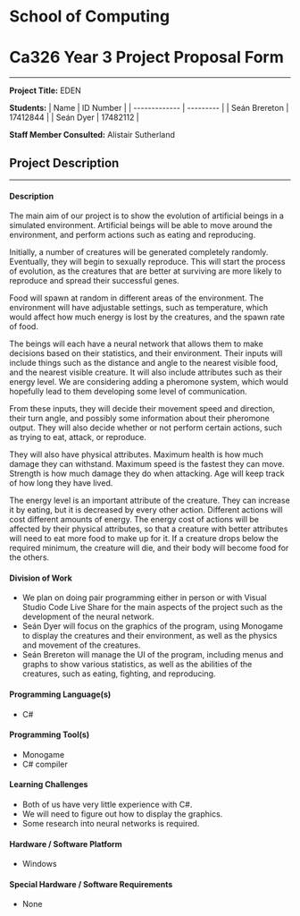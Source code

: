 # School of Computing
# Ca326 Year 3 Project Proposal Form
---

**Project Title:** EDEN

**Students:**
| Name          | ID Number |
| ------------- | --------- |
| Seán Brereton | 17412844  |
| Seán Dyer     | 17482112  |

**Staff Member Consulted:** Alistair Sutherland


## Project Description
---

#### Description
The main aim of our project is to show the evolution of artificial beings in a simulated environment. Artificial beings will be able to move around the environment, and perform actions such as eating and reproducing.

Initially, a number of creatures will be generated completely randomly. Eventually, they will begin to sexually reproduce. This will start the process of evolution, as the creatures that are better at surviving are more likely to reproduce and spread their successful genes.

Food will spawn at random in different areas of the environment. The environment will have adjustable settings, such as temperature, which would affect how much energy is lost by the creatures, and the spawn rate of food.

The beings will each have a neural network that allows them to make decisions based on their statistics, and their environment. Their inputs will include things such as the distance and angle to the nearest visible food, and the nearest visible creature. It will also include attributes such as their energy level. We are considering adding a pheromone system, which would hopefully lead to them developing some level of communication.

From these inputs, they will decide their movement speed and direction, their turn angle, and possibly some information about their pheromone output. They will also decide whether or not perform certain actions, such as trying to eat, attack, or reproduce.

They will also have physical attributes. Maximum health is how much damage they can withstand. Maximum speed is the fastest they can move. Strength is how much damage they do when attacking. Age will keep track of how long they have lived.

The energy level is an important attribute of the creature. They can increase it by eating, but it is decreased by every other action. Different actions will cost different amounts of energy. The energy cost of actions will be affected by their physical attributes, so that a creature with better attributes will need to eat more food to make up for it. If a creature drops below the required minimum, the creature will die, and their body will become food for the others.


#### Division of Work
- We plan on doing pair programming either in person or with Visual Studio Code Live Share for the main aspects of the project such as the development of the neural network.
- Seán Dyer will focus on the graphics of the program, using Monogame to display the creatures and their environment, as well as the physics and movement of the creatures.
- Seán Brereton will manage the UI of the program, including menus and graphs to show various statistics, as well as the abilities of the creatures, such as eating, fighting, and reproducing.


#### Programming Language(s)
- C#


#### Programming Tool(s)
- Monogame
- C# compiler


#### Learning Challenges
- Both of us have very little experience with C#.
- We will need to figure out how to display the graphics.
- Some research into neural networks is required.


#### Hardware / Software Platform
- Windows


#### Special Hardware / Software Requirements
- None


